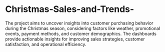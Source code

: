 # Christmas-Sales-and-Trends-
The project aims to uncover insights into customer purchasing behavior during the Christmas season, considering factors like weather, promotional events, payment methods, and customer demographics. The dashboards provide actionable insights for improving sales strategies, customer satisfaction, and operational efficiency.
